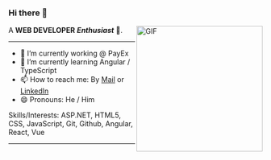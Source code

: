 ### Hi there 👋

<img align="right" height="250" alt="GIF" src="https://i.pinimg.com/originals/e4/26/70/e426702edf874b181aced1e2fa5c6cde.gif" />

<!--
**siifux/siifux** is a ✨ _special_ ✨ repository because its `README.md` (this file) appears on your GitHub profile.
-->

A **WEB DEVELOPER** ***Enthusiast*** 🚀.

----

- 🔭 I’m currently working @ PayEx
- 🌱 I’m currently learning Angular / TypeScript
- 📫 How to reach me: By [Mail](mailto:sindrefuru@hotmail.no?subject=[GitHub]%20Visitor) or [LinkedIn](https://www.linkedin.com/in/sindrefurulund/)
- 😄 Pronouns: He / Him

Skills/Interests: ASP.NET, HTML5, CSS, JavaScript, Git, Github, Angular, React, Vue

----
